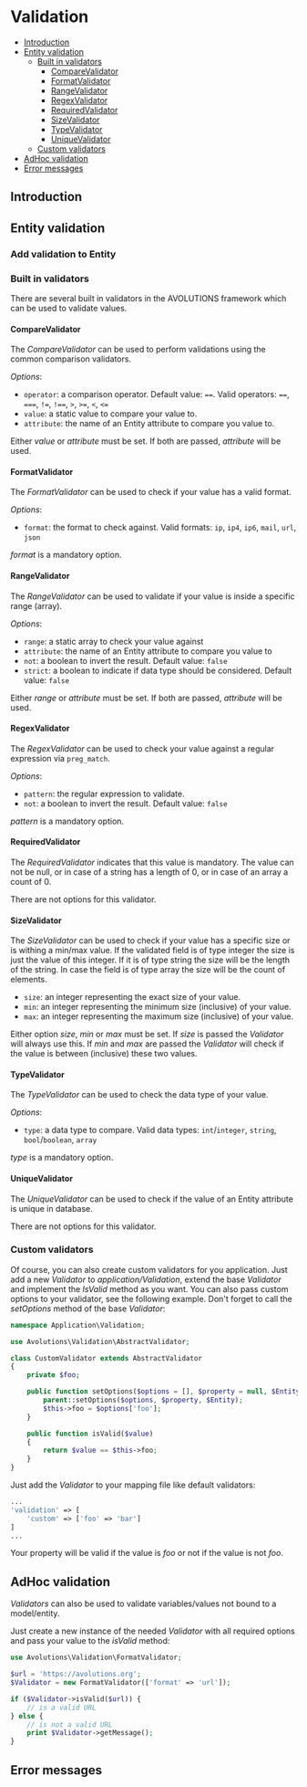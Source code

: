 # Validation

* [Introduction](#introduction)
* [Entity validation](#entity-validation)
  * [Built in validators](#built-in-validators)
    * [CompareValidator](#comparevalidator)
    * [FormatValidator](#formatvalidator)
    * [RangeValidator](#rangevalidator)
    * [RegexValidator](#regexvalidator)
    * [RequiredValidator](#requiredvalidator)
    * [SizeValidator](#sizevalidator)
    * [TypeValidator](#typevalidator)
    * [UniqueValidator](#uniquevalidator)
  * [Custom validators](#custom-validators)
* [AdHoc validation](#adhoc-validation)
* [Error messages](#error-messages)

## Introduction



## Entity validation

### Add validation to Entity

### Built in validators

There are several built in validators in the AVOLUTIONS framework which can be used to validate values.

#### CompareValidator

The *CompareValidator* can be used to perform validations using the common comparison validators.

*Options*:
* `operator`: a comparison operator. Default value: `==`.  Valid operators: `==`, `===`, `!=`, `!==`, `>`, `>=`, `<`, `<=`
* `value`: a static value to compare your value to.
* `attribute`: the name of an Entity attribute to compare you value to.

Either *value* or *attribute* must be set. If both are passed, *attribute* will be used.

#### FormatValidator

The *FormatValidator* can be used to check if your value has a valid format.

*Options*:
* `format`: the format to check against. Valid formats: `ip`, `ip4`, `ip6`, `mail`, `url`, `json`

*format* is a mandatory option.

#### RangeValidator

The *RangeValidator* can be used to validate if your value is inside a specific range (array).

*Options*:
* `range`: a static array to check your value against
* `attribute`: the name of an Entity attribute to compare you value to
* `not`: a boolean to invert the result. Default value: `false`
* `strict`: a boolean to indicate if data type should be considered. Default value: `false`
  
Either *range* or *attribute* must be set. If both are passed, *attribute* will be used.

#### RegexValidator

The *RegexValidator* can be used to check your value against a regular expression via `preg_match`.

*Options*:
* `pattern`: the regular expression to validate.
* `not`: a boolean to invert the result. Default value: `false`

*pattern* is a mandatory option.

#### RequiredValidator

The *RequiredValidator* indicates that this value is mandatory. 
The value can not be null, or in case of a string has a length of 0, or in case of an array a count of 0.

There are not options for this validator.

#### SizeValidator

The *SizeValidator* can be used to check if your value has a specific size or is withing a min/max value. 
If the validated field is of type integer the size is just the value of this integer. If it is of type string the size will be the length of the string.
In case the field is of type array the size will be the count of elements.

* `size`: an integer representing the exact size of your value.
* `min`: an integer representing the minimum size (inclusive) of your value.
* `max`: an integer representing the maximum size (inclusive) of your value.

Either option *size*, *min* or *max* must be set. If *size* is passed the *Validator* will always use this.
If *min* and *max* are passed the *Validator* will check if the value is between (inclusive) these two values.

#### TypeValidator

The *TypeValidator* can be used to check the data type of your value.

*Options*:
* `type`: a data type to compare. Valid data types: `int`/`integer`, `string`, `bool`/`boolean`, `array`

*type* is a mandatory option.

#### UniqueValidator

The *UniqueValidator* can be used to check if the value of an Entity attribute is unique in database.

There are not options for this validator.

### Custom validators

Of course, you can also create custom validators for you application. 
Just add a new *Validator* to *application/Validation*, extend the base *Validator* and implement the *IsValid* method as you want.
You can also pass custom options to your validator, see the following example. Don't forget to call the *setOptions* method of the base *Validator*: 
```php
namespace Application\Validation;

use Avolutions\Validation\AbstractValidator;

class CustomValidator extends AbstractValidator
{
    private $foo;

    public function setOptions($options = [], $property = null, $Entity = null) {
        parent::setOptions($options, $property, $Entity);
        $this->foo = $options['foo'];
    }

    public function isValid($value)
    {
        return $value == $this->foo;
    }
}
```

Just add the *Validator* to your mapping file like default validators:
```php
...
'validation' => [
    'custom' => ['foo' => 'bar']
]
...
```

Your property will be valid if the value is *foo* or not if the value is not *foo*.

## AdHoc validation

*Validators* can also be used to validate variables/values not bound to a model/entity.

Just create a new instance of the needed *Validator* with all required options and pass your value to the *isValid* method:
```php
use Avolutions\Validation\FormatValidator;

$url = 'https://avolutions.org';
$Validator = new FormatValidator(['format' => 'url']);

if ($Validator->isValid($url)) {
    // is a valid URL
} else {
    // is not a valid URL
    print $Validator->getMessage();
}
```

## Error messages
